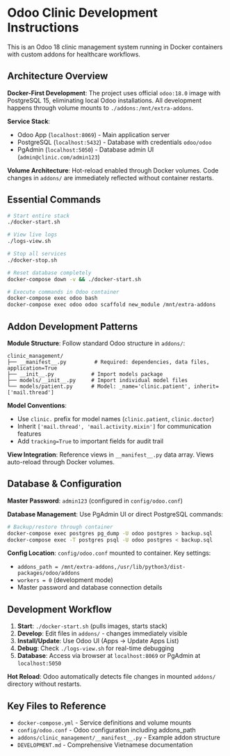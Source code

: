 # Odoo Clinic Development Instructions

This is an Odoo 18 clinic management system running in Docker containers with custom addons for healthcare workflows.

## Architecture Overview

**Docker-First Development**: The project uses official `odoo:18.0` image with PostgreSQL 15, eliminating local Odoo installations. All development happens through volume mounts to `./addons:/mnt/extra-addons`.

**Service Stack**:
- Odoo App (`localhost:8069`) - Main application server
- PostgreSQL (`localhost:5432`) - Database with credentials `odoo/odoo`
- PgAdmin (`localhost:5050`) - Database admin UI (`admin@clinic.com/admin123`)

**Volume Architecture**: Hot-reload enabled through Docker volumes. Code changes in `addons/` are immediately reflected without container restarts.

## Essential Commands

```bash
# Start entire stack
./docker-start.sh

# View live logs
./logs-view.sh

# Stop all services
./docker-stop.sh

# Reset database completely
docker-compose down -v && ./docker-start.sh

# Execute commands in Odoo container
docker-compose exec odoo bash
docker-compose exec odoo odoo scaffold new_module /mnt/extra-addons
```

## Addon Development Patterns

**Module Structure**: Follow standard Odoo structure in `addons/`:
```
clinic_management/
├── __manifest__.py         # Required: dependencies, data files, application=True
├── __init__.py            # Import models package
├── models/__init__.py     # Import individual model files
└── models/patient.py      # Model: _name='clinic.patient', inherit=['mail.thread']
```

**Model Conventions**:
- Use `clinic.` prefix for model names (`clinic.patient`, `clinic.doctor`)
- Inherit `['mail.thread', 'mail.activity.mixin']` for communication features
- Add `tracking=True` to important fields for audit trail

**View Integration**: Reference views in `__manifest__.py` data array. Views auto-reload through Docker volumes.

## Database & Configuration

**Master Password**: `admin123` (configured in `config/odoo.conf`)

**Database Management**: Use PgAdmin UI or direct PostgreSQL commands:
```bash
# Backup/restore through container
docker-compose exec postgres pg_dump -U odoo postgres > backup.sql
docker-compose exec -T postgres psql -U odoo postgres < backup.sql
```

**Config Location**: `config/odoo.conf` mounted to container. Key settings:
- `addons_path = /mnt/extra-addons,/usr/lib/python3/dist-packages/odoo/addons`
- `workers = 0` (development mode)
- Master password and database connection details

## Development Workflow

1. **Start**: `./docker-start.sh` (pulls images, starts stack)
2. **Develop**: Edit files in `addons/` - changes immediately visible
3. **Install/Update**: Use Odoo UI (Apps → Update Apps List)
4. **Debug**: Check `./logs-view.sh` for real-time debugging
5. **Database**: Access via browser at `localhost:8069` or PgAdmin at `localhost:5050`

**Hot Reload**: Odoo automatically detects file changes in mounted `addons/` directory without restarts.

## Key Files to Reference

- `docker-compose.yml` - Service definitions and volume mounts
- `config/odoo.conf` - Odoo configuration including addons_path
- `addons/clinic_management/__manifest__.py` - Example addon structure
- `DEVELOPMENT.md` - Comprehensive Vietnamese documentation
